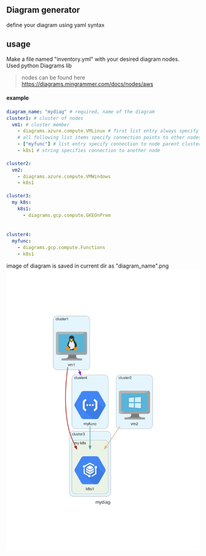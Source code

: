 ## Diagram generator
define your diagram using yaml syntax

## usage
Make a file named "inventory.yml" with your desired diagram nodes.  
Used python Diagrams lib

> nodes can be found here  
> https://diagrams.mingrammer.com/docs/nodes/aws

#### example
```yaml
diagram_name: "mydiag" # required, name of the diagram
cluster1: # cluster of nodes
  vm1: # cluster member
    - diagrams.azure.compute.VMLinux # first list entry always specify node icon shape
    # all following list items specify connection points to other nodes/cluster
    - ["myfunc"] # list entry specify connection to node parent cluster
    - k8s1 # string specifies connection to another node

cluster2:
  vm2:
    - diagrams.azure.compute.VMWindows
    - k8s1

cluster3:
  my k8s:
    k8s1:
      - diagrams.gcp.compute.GKEOnPrem


cluster4:
  myfunc:
    - diagrams.gcp.compute.Functions
    - k8s1

```
image of diagram is saved in current dir as "diagram_name".png
![result](./mydiag.png)